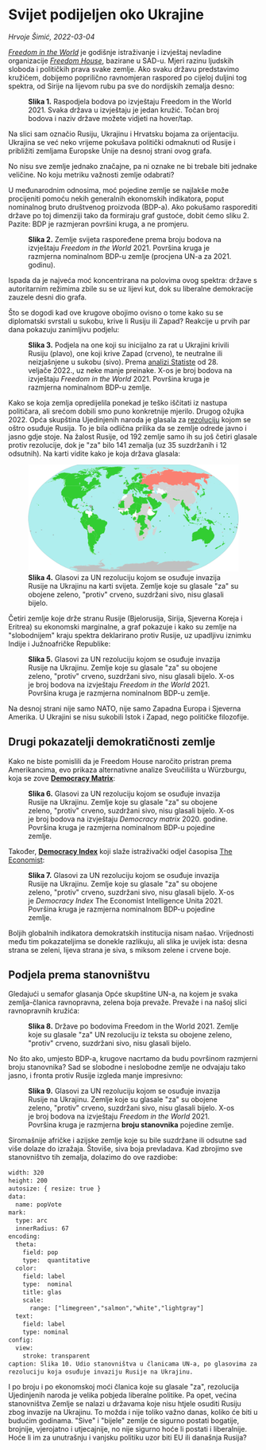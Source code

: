 # Svijet podijeljen oko Ukrajine

*Hrvoje Šimić, 2022-03-04*

[_Freedom in the World_](https://freedomhouse.org/report/freedom-world) je godišnje istraživanje i izvještaj nevladine organizacije [_Freedom House_](https://freedomhouse.org/), bazirane u SAD-u. Mjeri razinu ljudskih sloboda i političkih prava svake zemlje. Ako svaku državu predstavimo kružićem, dobijemo poprilično ravnomjeran raspored po cijeloj duljini tog spektra, od Sirije na lijevom rubu pa sve do nordijskih zemalja desno:

<figure>
  <div id="Const_FitW" class="BubbleDensity" data-r="13" data-height="300" data-keyX="fitw">
  </div>
  <figcaption>
    <strong>Slika 1.</strong> Raspodjela bodova po izvještaju Freedom in the World 2021. Svaka država u izvještaju je jedan kružić. Točan broj bodova i naziv države možete vidjeti na hover/tap.
  </figcaption>
</figure>

Na slici sam označio Rusiju, Ukrajinu i Hrvatsku bojama za orijentaciju. Ukrajina se već neko vrijeme pokušava politički odmaknuti od Rusije i približiti zemljama Europske Unije na desnoj strani ovog grafa.

No nisu sve zemlje jednako značajne, pa ni oznake ne bi trebale biti jednake veličine. No koju metriku važnosti zemlje odabrati?

U međunarodnim odnosima, moć pojedine zemlje se najlakše može procijeniti pomoću nekih generalnih ekonomskih indikatora, poput nominalnog bruto društvenog proizvoda (BDP-a). Ako pokušamo rasporediti države po toj dimenziji tako da formiraju graf gustoće, dobit ćemo sliku 2. Pazite: BDP je razmjeran površini kruga, a ne promjeru.

<figure>
  <div id="GDP_FitW" class="BubbleDensity" data-rmax="85" data-keyX="fitw">
  </div>
  <figcaption>
    <strong>Slika 2.</strong> Zemlje svijeta raspoređene prema broju bodova na izvještaju <em>Freedom in the World</em> 2021.
    Površina kruga je razmjerna nominalnom BDP-u zemlje (procjena UN-a za 2021. godinu).
  </figcaption>
</figure>

Ispada da je najveća moć koncentrirana na polovima ovog spektra: države s autoritarnim režimima zbile su se uz lijevi kut, dok su liberalne demokracije zauzele desni dio grafa.

Što se dogodi kad ove krugove obojimo ovisno o tome kako su se diplomatski svrstali u sukobu, krive li Rusiju ili Zapad? Reakcije u prvih par dana pokazuju zanimljivu podjelu:

<figure>
  <div id="GDP_FitW_split" class="BubbleDensity split" data-rmax="85" data-keyX="fitw">
  </div>
  <figcaption>
    <strong>Slika 3.</strong> Podjela na one koji su inicijalno za rat u Ukrajini krivili Rusiju (plavo),
    one koji krive Zapad (crveno), te neutralne ili neizjašnjene u sukobu (sivo).
    Prema <a href="https://www.statista.com/chart/26946/stance-on-ukraine-invasion/">analizi Statiste</a> od 28. veljače 2022., uz neke manje preinake.
    X-os je broj bodova na izvještaju <i>Freedom in the World</i> 2021.
    Površina kruga je razmjerna nominalnom BDP-u zemlje.
  </figcaption>
</figure>

Kako se koja zemlja opredijelila ponekad je teško iščitati iz nastupa političara, ali srećom dobili smo puno konkretnije mjerilo. Drugog ožujka 2022. Opća skupština Ujedinjenih naroda je glasala za [rezoluciju](https://en.wikipedia.org/wiki/United_Nations_General_Assembly_Resolution_ES-11/1) kojom se oštro osuđuje Rusija. To je bila odlična prilika da se zemlje odrede javno i jasno gdje stoje. Na žalost Rusije, od 192 zemlje samo ih su još četiri glasale protiv rezolucije, dok je "za" bilo 141 zemalja (uz 35 suzdržanih i 12 odsutnih). Na karti vidite kako je koja država glasala:

<figure>
  <img class="responsive-img" src="/story/ukraine-split/UN_vote_map.svg" title="karta s glasovima" />
  <figcaption>
    <strong>Slika 4.</strong> Glasovi za UN rezoluciju kojom se osuđuje invazija Rusije na Ukrajinu na karti svijeta.
    Zemlje koje su glasale "za" su obojene zeleno, "protiv" crveno, suzdržani sivo, nisu glasali bijelo.
  </figcaption>
</figure>

Četiri zemlje koje drže stranu Rusije (Bjelorusija, Sirija, Sjeverna Koreja i Eritrea) su ekonomski marginalne, a graf pokazuje i kako su zemlje na "slobodnijem" kraju spektra deklarirano protiv Rusije, uz upadljivu iznimku Indije i Južnoafričke Republike:

<figure>
  <div id="GDP_FitW_votes" class="BubbleDensity votes" data-rmax="85" data-keyX="fitw">
  </div>
  <figcaption>
    <strong>Slika 5.</strong> Glasovi za UN rezoluciju kojom se osuđuje invazija Rusije na Ukrajinu.
    Zemlje koje su glasale "za" su obojene zeleno, "protiv" crveno, suzdržani sivo, nisu glasali bijelo.
    X-os je broj bodova na izvještaju <i>Freedom in the World</i> 2021.
    Površina kruga je razmjerna nominalnom BDP-u zemlje.
  </figcaption>
</figure>

Na desnoj strani nije samo NATO, nije samo Zapadna Europa i Sjeverna Amerika. U Ukrajini se nisu sukobili Istok i Zapad, nego političke filozofije.

## Drugi pokazatelji demokratičnosti zemlje

Kako ne biste pomislili da je Freedom House naročito pristran prema Amerikancima, evo prikaza alternativne analize Sveučilišta u Würzburgu, koja se zove [**Democracy Matrix**](https://www.democracymatrix.com/):

<figure>
  <div id="GDP_Matrix" class="BubbleDensity votes" data-rmax="85" data-keyX="matrix" data-decimals="2">
  </div>
  <figcaption>
    <strong>Slika 6.</strong> Glasovi za UN rezoluciju kojom se osuđuje invazija Rusije na Ukrajinu.
    Zemlje koje su glasale "za" su obojene zeleno, "protiv" crveno, suzdržani sivo, nisu glasali bijelo.
    X-os je broj bodova na izvještaju <i>Democracy matrix</i> 2020. godine.
    Površina kruga je razmjerna nominalnom BDP-u pojedine zemlje.
  </figcaption>
</figure>

Također, [**Democracy Index**](https://www.eiu.com/n/campaigns/democracy-index-2021/) koji slaže istraživački odjel časopisa [The Economist](https://www.economist.com/):

<figure>
  <div id="GDP_Economist" class="BubbleDensity votes" data-rmax="85" data-keyX="eiu" data-decimals="1">
  </div>
  <figcaption>
    <strong>Slika 7.</strong> Glasovi za UN rezoluciju kojom se osuđuje invazija Rusije na Ukrajinu.
    Zemlje koje su glasale "za" su obojene zeleno, "protiv" crveno, suzdržani sivo, nisu glasali bijelo.
    X-os je <i>Democracy Index</i> The Economist Intelligence Unita 2021.
    Površina kruga je razmjerna nominalnom BDP-u pojedine zemlje.
  </figcaption>
</figure>

Boljih globalnih indikatora demokratskih institucija nisam našao. Vrijednosti među tim pokazateljima se donekle razlikuju, ali slika je uvijek ista: desna strana se zeleni, lijeva strana je siva, s miksom zelene i crvene boje.

## Podjela prema stanovništvu

Gledajući u semafor glasanja Opće skupštine UN-a, na kojem je svaka zemlja-članica ravnopravna, zelena boja prevaže. Prevaže i na našoj slici ravnopravnih kružića:

<figure>
  <div id="Const_FitW_votes" class="BubbleDensity votes" data-r="13" data-height="300" data-keyX="fitw">
  </div>
  <figcaption>
    <strong>Slika 8.</strong> Države po bodovima Freedom in the World 2021.
    Zemlje koje su glasale "za" UN rezoluciju iz teksta su obojene zeleno, "protiv" crveno, suzdržani sivo, nisu glasali bijelo.
  </figcaption>
</figure>

No što ako, umjesto BDP-a, krugove nacrtamo da budu površinom razmjerni broju stanovnika? Sad se slobodne i neslobodne zemlje ne odvajaju tako jasno, i fronta protiv Rusije izgleda manje impresivno:

<figure>
  <div id="pop_FitW_votes" class="BubbleDensity votes" data-rmax="85" data-keyX="fitw" data-keyr="pop">
  </div>
  <figcaption>
    <strong>Slika 9.</strong> Glasovi za UN rezoluciju kojom se osuđuje invazija Rusije na Ukrajinu.
    Zemlje koje su glasale "za" su obojene zeleno, "protiv" crveno, suzdržani sivo, nisu glasali bijelo.
    X-os je broj bodova na izvještaju <i>Freedom in the World</i> 2021.
    Površina kruga je razmjerna <b>broju stanovnika</b> pojedine zemlje.
  </figcaption>
</figure>

Siromašnije afričke i azijske zemlje koje su bile suzdržane ili odsutne sad više dolaze do izražaja. Štoviše, siva boja prevladava. Kad zbrojimo sve stanovništvo tih zemalja, dolazimo do ove razdiobe:

```vly
width: 320
height: 200
autosize: { resize: true }
data: 
  name: popVote
mark:
  type: arc
  innerRadius: 67
encoding:
  theta:
    field: pop
    type:  quantitative
  color:
    field: label
    type:  nominal
    title: glas
    scale:
      range: ["limegreen","salmon","white","lightgray"]
  text:
    field: label
    type: nominal
config:
  view:
    stroke: transparent
caption: Slika 10. Udio stanovništva u članicama UN-a, po glasovima za rezoluciju koja osuđuje invaziju Rusije na Ukrajinu.
```

I po broju i po ekonomskoj moći članica koje su glasale "za", rezolucija Ujedinjenih naroda je velika pobjeda liberalne politike. Pa opet, većina stanovništva Zemlje se nalazi u državama koje nisu htjele osuditi Rusiju zbog invazije na Ukrajinu. To možda i nije toliko važno danas, koliko će biti u budućim godinama. "Sive" i "bijele" zemlje će sigurno postati bogatije, brojnije, vjerojatno i utjecajnije, no nije sigurno hoće li postati i liberalnije. Hoće li im za unutrašnju i vanjsku politiku uzor biti EU ili današnja Rusija?
